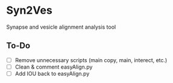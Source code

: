 # Syn2Ves
Synapse and vesicle alignment analysis tool

## To-Do
- [ ] Remove unnecessary scripts (main copy, main, interect, etc.)
- [ ] Clean & comment easyAlign.py
- [ ] Add IOU back to easyAlign.py
